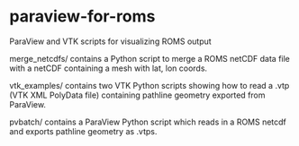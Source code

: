 # paraview-for-roms
ParaView and VTK scripts for visualizing ROMS output

merge_netcdfs/ contains a Python script to merge a ROMS netCDF data file with a netCDF containing a mesh with lat, lon coords.

vtk_examples/ contains two VTK Python scripts showing how to read a .vtp (VTK XML PolyData file) containing pathline geometry exported from ParaView.

pvbatch/ contains a ParaView Python script which reads in a ROMS netcdf and exports pathline geometry as .vtps.
